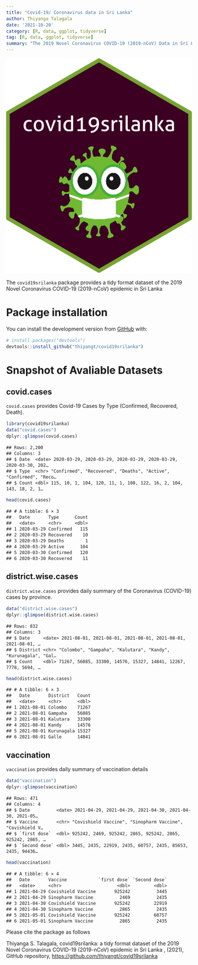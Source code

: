 ```yaml
---
title: "Covid-19/ Coronavirus data in Sri Lanka"
author: Thiyanga Talagala
date: '2021-10-20'
category: [R, data, ggplot, tidyverse]
tag: [R, data, ggplot, tidyverse]
summary: "The 2019 Novel Coronavirus COVID-19 (2019-nCoV) Data in Sri Lanka"
---
```




![](https://github.com/thiyangt/covid19srilanka/blob/main/man/figures/hex.png?raw=true)

The `covid19srilanka` package provides a tidy format dataset of the 2019 Novel Coronavirus COVID-19 (2019-nCoV) epidemic in Sri Lanka

# Package installation


You can install the development version from [GitHub](https://github.com/thiyangt/covid19srilanka) with:

```r
# install.packages("devtools")
devtools::install_github("thiyangt/covid19srilanka")
```

# Snapshot of Avaliable Datasets

## covid.cases

`covid.cases` provides Covid-19 Cases by Type (Confirmed, Recovered, Death).


``` r
library(covid19srilanka)
data("covid.cases")
dplyr::glimpse(covid.cases)
```

```
## Rows: 2,200
## Columns: 3
## $ Date  <date> 2020-03-29, 2020-03-29, 2020-03-29, 2020-03-29, 2020-03-30, 202…
## $ Type  <chr> "Confirmed", "Recovered", "Deaths", "Active", "Confirmed", "Reco…
## $ Count <dbl> 115, 10, 1, 104, 120, 11, 1, 108, 122, 16, 2, 104, 143, 18, 2, 1…
```

``` r
head(covid.cases)
```

```
## # A tibble: 6 × 3
##   Date       Type      Count
##   <date>     <chr>     <dbl>
## 1 2020-03-29 Confirmed   115
## 2 2020-03-29 Recovered    10
## 3 2020-03-29 Deaths        1
## 4 2020-03-29 Active      104
## 5 2020-03-30 Confirmed   120
## 6 2020-03-30 Recovered    11
```

## district.wise.cases

`district.wise.cases` provides daily summary of the Coronavirus (COVID-19) cases by province.


``` r
data("district.wise.cases")
dplyr::glimpse(district.wise.cases)
```

```
## Rows: 832
## Columns: 3
## $ Date     <date> 2021-08-01, 2021-08-01, 2021-08-01, 2021-08-01, 2021-08-01, …
## $ District <chr> "Colombo", "Gampaha", "Kalutara", "Kandy", "Kurunagala", "Gal…
## $ Count    <dbl> 71267, 56085, 33300, 14576, 15327, 14841, 12267, 7778, 5694, …
```

``` r
head(district.wise.cases)
```

```
## # A tibble: 6 × 3
##   Date       District   Count
##   <date>     <chr>      <dbl>
## 1 2021-08-01 Colombo    71267
## 2 2021-08-01 Gampaha    56085
## 3 2021-08-01 Kalutara   33300
## 4 2021-08-01 Kandy      14576
## 5 2021-08-01 Kurunagala 15327
## 6 2021-08-01 Galle      14841
```

## vaccination

`vaccination` provides daily summary of vaccination details


``` r
data("vaccination")
dplyr::glimpse(vaccination)
```

```
## Rows: 471
## Columns: 4
## $ Date          <date> 2021-04-29, 2021-04-29, 2021-04-30, 2021-04-30, 2021-05…
## $ Vaccine       <chr> "Covishield Vaccine", "Sinopharm Vaccine", "Covishield V…
## $ `first dose`  <dbl> 925242, 2469, 925242, 2865, 925242, 2865, 925242, 2865, …
## $ `Second dose` <dbl> 3445, 2435, 22919, 2435, 60757, 2435, 85653, 2435, 94436…
```

``` r
head(vaccination)
```

```
## # A tibble: 6 × 4
##   Date       Vaccine            `first dose` `Second dose`
##   <date>     <chr>                     <dbl>         <dbl>
## 1 2021-04-29 Covishield Vaccine       925242          3445
## 2 2021-04-29 Sinopharm Vaccine          2469          2435
## 3 2021-04-30 Covishield Vaccine       925242         22919
## 4 2021-04-30 Sinopharm Vaccine          2865          2435
## 5 2021-05-01 Covishield Vaccine       925242         60757
## 6 2021-05-01 Sinopharm Vaccine          2865          2435
```

Please cite the package as follows

Thiyanga S. Talagala, covid19srilanka: a tidy format dataset of the 2019 Novel Coronavirus COVID-19 (2019-nCoV) epidemic in Sri Lanka , (2021), GitHub repository, https://github.com/thiyangt/covid19srilanka

